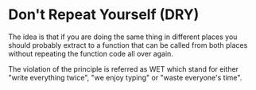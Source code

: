 # Don't Repeat Yourself (DRY)

The idea is that if you are doing the same thing in different places you should probably extract to a function that can be called from both places without repeating the function code all over again.

The violation of the principle is referred as WET which stand for either "write everything twice", "we enjoy typing" or "waste everyone's time".
